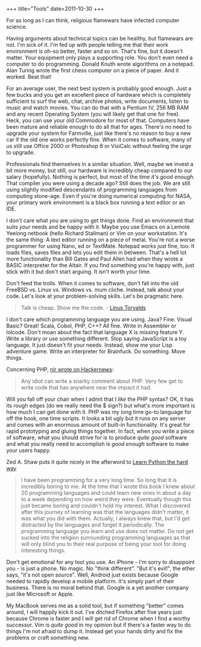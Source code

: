 +++
title="Tools"
date=2011-10-30
+++

For as long as I can think, religious flamewars have infected computer science.

Having arguments about technical topics can be healthy, but flamewars are not. I'm sick of it.
I'm fed up with people telling me that their work environment is oh-so better,
faster and so on. That's fine, but it doesn't matter. Your equipment only plays a supporting role. You don't even need
a computer to do programming. Donald Knuth wrote algorithms on a
notepad. Alan Turing wrote the first chess computer on a piece of
paper. And it worked. Beat that!

For an average user, the next best system is probably good enough. Just a few bucks and you get an excellent piece of hardware which is completely sufficient to surf the web, chat, archive photos, write documents, listen to music and watch movies. You can do that with a Pentium IV, 256 MB RAM and any recent Operating System (you will likely get that one for free). Heck, you can use your old Commodore for most of that. Computers have been mature and reliable enough to do all that for ages. There's no need to upgrade your system for Farmville, just like there's no reason to buy a new car if the old one works perfectly fine. When it comes to software, many of us still use Office 2000 or Photoshop 8 or VisiCalc without feeling the urge to upgrade.

Professionals find themselves in a similar situation. Well, maybe we invest a bit more money, but still, our hardware is incredibly cheap compared to our salary (hopefully). Nothing is perfect, but most of the time _it's good enough_. That compiler you were using a decade ago? Still does the job. We are still using slightly modified descendants of programming languages from computing stone-age. Even if you're doing numerical computing for NASA, your primary work environment is a black box running a text editor or an IDE.

I don't care what _you_ are using to get things done. Find an environment that suits _your_ needs and be happy with it. Maybe you use Emacs on a Lemote Yeelong netbook (hello Richard Stallman) or Vim on your workstation. It's the same thing: A text editor running on a piece of metal.
You're not a worse programmer for using Nano, ed or TextMate. Notepad works just fine, too. It loads files, saves files and lets you edit them in between. That's a hell lot more functionality than Bill Gates and Paul Allen had when they wrote a BASIC interpreter for the Altair. If you find something you're happy with, just stick with it but don't start arguing. It isn't worth your time.

Don't feed the trolls. When it comes to software, don't fall into the old FreeBSD vs. Linux vs. Windows vs. mum cliche. Instead, talk about your code. Let's look at your problem-solving skills. Let's be pragmatic here.

> Talk is cheap. Show me the code. - [Linus Torvalds](https://lkml.org/lkml/2000/8/25/132)

I don't care which programming language you are using. Java? Fine. Visual Basic? Great! Scala, Cobol, PHP, C++? All fine. Write in Assembler or lolcode. Don't moan about the fact that language X is missing feature Y. Write a library or use something different. Stop saying JavaScript is a toy language. It just doesn't fit your needs. Instead, show me your Lisp adventure game. Write an interpreter for Brainfuck. Do something. Move things.

Concerning PHP, [nir wrote on Hackernews](https://news.ycombinator.com/item?id=2282523):

> Any idiot can write a snarky comment about PHP. Very few get to write code that has anywhere near the impact it had.

Will you fall off your chair when I admit that I _like_ the PHP syntax?
OK, it has its rough edges (do we really need the \$ sign?) but what's
more important is how much I can get done with it. PHP was my long time
go-to language for off the hook, one time scripts. It looks a bit ugly
but it runs on any server and comes with an enormous amount of built-in
functionality. It's great for rapid prototyping and gluing things together.
In fact, when you write a piece of software, what you should strive for is to produce _quite good_ software and what you really need to accomplish is _good enough_ software to make your users happy.

Zed A. Shaw puts it quite nicely in the afterword to [Learn Python the hard way](https://learnpythonthehardway.org/)

> I have been programming for a very long time. So long that it is incredibly boring to me. At the time that I wrote this book I knew about 20 programming languages and could learn new ones in about a day to a week depending on how weird they were. Eventually though this just became boring and couldn't hold my interest. What I discovered after this journey of learning was that the languages didn't matter, it was what you did with them. Actually, I always knew that, but I'd get distracted by the languages and forget it periodically. The programming language you learn and use does not matter. Do not get sucked into the religion surrounding programming languages as that will only blind you to their real purpose of being your tool for doing interesting things.

Don't get emotional for any tool you use. An iPhone - I'm sorry to disappoint you - is just a phone. No magic. No "think different". "But it's evil!", the ether says, "it's not open source". Well, Android just exists because Google needed to rapidly develop a mobile platform. It's simply part of their business. There is no moral behind that. Google is a yet another company just like Microsoft or Apple.

My MacBook serves me as a solid tool, but if something "better" comes around, I will happily kick it out. I've ditched Firefox after five years just because Chrome is faster and I will get rid of Chrome when I find a worthy successor.
Vim is _quite good_ in my opinion but if there's a faster way to do things I'm not afraid to dump it. Instead get your hands dirty and fix the problems or craft something new.
